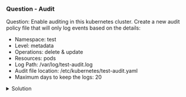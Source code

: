 ### Question - Audit 

Question: Enable auditing in this kubernetes cluster. Create a new audit policy file that will only log events based on the details:

- Namespace: test
- Level: metadata
- Operations: delete & update
- Resources: pods
- Log Path: /var/log/test-audit.log
- Audit file location: /etc/kubernetes/test-audit.yaml
- Maximum days to keep the logs: 20

<details close>
<summary> Solution</summary>
<br>
### Solution

- [Audit K8s docs](https://kubernetes.io/docs/tasks/debug-application-cluster/audit/)

#### 1 - Create the audit file

```sh

Create audit file in /etc/kubernetes/test-audit.yaml

apiVersion: audit.k8s.io/v1
kind: Policy
rules:
- level: Metadata ## level of verbosity
  namespace: ["test"] ## ensure to use correct namespace
  verb: ["delete","update"] ## correct operations specified?
  resources:
  - group: ""
    resource: ["pods"] ## correct resource specified?

```

#### 2 - Enable auditing in the kube-api server

```sh

- --audit-policy-file=/etc/kubernetes/test-audit.yaml ## ensure correct audit policy file is specified
- --audit-log-path=/var/log/test-audit.log ## log path
- --audit-log-maxage=20 ## max days to keep the log

```

#### 3 - Add the volumes and volume mounts in the kube-api server

```sh

volumes:
  - name: audit
    hostPath:
      path: /etc/kubernetes/test-audit.yaml
      type: File
  - name: audit-log
    hostPath:
      path: /var/log/test-audit.log
      type: FileOrCreate
volumeMounts:
  - mountPath: /etc/kubernetes/test-audit.yaml
    name: audit
    readOnly: true
  - mountPath: /var/log/test-audit.log
    name: audit-log
    readOnly: false

## ensure correct volumes paths are mounted


- After exiting the kube-api server manifest, give it a moment for the server to restart and for changes to take effect.

```
</details>